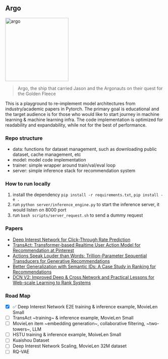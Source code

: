 ## Argo

<img src="https://github.com/user-attachments/assets/8eb6a4c1-bbcc-486d-92a5-6c24e6e2f0be" alt="argo" width="200"/>

> Argo, the ship that carried Jason and the Argonauts on their quest for the Golden Fleece

This is a playground to re-implement model architectures from industry/academic papers in Pytorch. The primary goal is educational and the target audience is for those who would like to start journey in machine learning & machine learning infra. The code implementation is optimized for readability and expandability, while not for the best of performance.

### Repo structure

- data: functions for dataset management, such as downloading public dataset, cache management, etc
- model: model code implementation
- trainer: simple wrapper around train/val/eval loop
- server: simple inference stack for recommendation system

### How to run locally

1. install the dependency `pip install -r requirements.txt`, `pip install -e .`
2. run `python server/inference_engine.py` to start the inference server, it would listen on 8000 port
3. run `bash scripts/server_request.sh` to send a dummy request

### Papers

- [Deep Interest Network for Click-Through Rate Prediction](https://arxiv.org/abs/1706.06978)
- [TransAct: Transformer-based Realtime User Action Model for Recommendation at Pinterest](https://arxiv.org/abs/2306.00248)
- [Actions Speak Louder than Words: Trillion-Parameter Sequential Transducers for Generative Recommendations](https://arxiv.org/pdf/2402.17152)
- [Better Generalization with Semantic IDs: A Case Study in Ranking for Recommendations](https://dl.acm.org/doi/abs/10.1145/3640457.3688190)
- [DCN V2: Improved Deep & Cross Network and Practical Lessons for Web-scale Learning to Rank Systems](https://arxiv.org/pdf/2008.13535)

### Road Map

- [x] :white_check_mark: Deep Interest Network E2E training & inference example, MovieLen Small
- [ ] TransAct ~training~ & inference example, MovieLen Small
- [ ] MovieLen item ~embedding generation~, collaborative filtering, ~two-towers~, LLM
- [ ] HSTU training & inference example, MoiveLen Small
- [ ] Kuaishou Dataset
- [ ] Deep Interest Network Scaling, MovieLen 32M dataset
- [ ] RQ-VAE
